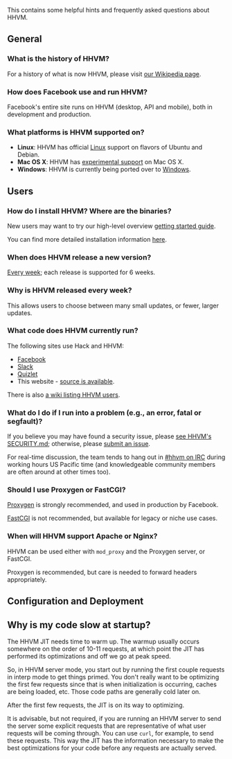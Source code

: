 This contains some helpful hints and frequently asked questions about HHVM.

## General

### What is the history of HHVM?

For a history of what is now HHVM, please visit [our Wikipedia page](http://en.wikipedia.org/wiki/HHVM).

### How does Facebook use and run HHVM?

Facebook's entire site runs on HHVM (desktop, API and mobile), both in development and production.

### What platforms is HHVM supported on?

* **Linux**: HHVM has official [Linux](/hhvm/installation/linux) support on flavors of Ubuntu and Debian.
* **Mac OS X**: HHVM has [experimental support](/hhvm/installation/mac) on Mac OS X.
* **Windows**: HHVM is currently being ported over to [Windows](/hhvm/installation/windows).

## Users

### How do I install HHVM? Where are the binaries?

New users may want to try our high-level overview [getting started guide](/hhvm/getting-started/getting-started).

You can find more detailed installation information [here](/hhvm/installation/introduction).

### When does HHVM release a new version?

[Every week](/hhvm/installation/release-schedule); each release is supported
for 6 weeks.

### Why is HHVM released every week?

This allows users to choose between many small updates, or fewer, larger
updates.

### What code does HHVM currently run?

The following sites use Hack and HHVM:

* [Facebook](https://www.facebook.com)
* [Slack](https://slack.com)
* [Quizlet](https://quizlet.com)
* This website - [source is available](https://github.com/hhvm/user-documentation).

There is also [a wiki listing HHVM users](https://github.com/facebook/hhvm/wiki/Users).

### What do I do if I run into a problem (e.g., an error, fatal or segfault)?

If you believe you may have found a security issue, please [see HHVM's SECURITY.md](https://github.com/facebook/hhvm/blob/master/SECURITY.md); otherwise, please [submit an issue](https://github.com/facebook/hhvm/wiki/How-to-Report-Issues).

For real-time discussion, the team tends to hang out in [#hhvm on IRC](http://webchat.freenode.net/?channels=hhvm) during working hours US Pacific time (and knowledgeable community members are often around at other times too).

### Should I use Proxygen or FastCGI?

[Proxygen](/hhvm/basic-usage/proxygen) is strongly recommended, and used in production by Facebook.

[FastCGI](/hhvm/advanced-usage/fastCGI) is not recommended, but available for
legacy or niche use cases.

### When will HHVM support Apache or Nginx?

HHVM can be used either with `mod_proxy` and the Proxygen server, or FastCGI.

Proxygen is recommended, but care is needed to forward headers appropriately.


## Configuration and Deployment

## Why is my code slow at startup?

The HHVM JIT needs time to warm up. The warmup usually occurs somewhere on the order of 10-11 requests, at which point the JIT has performed its optimizations and off we go at peak speed.

So, in HHVM server mode, you start out by running the first couple requests in interp mode to get things primed. You don't really want to be optimizing the first few requests since that is when initialization is occurring, caches are being loaded, etc. Those code paths are generally cold later on.

After the first few requests, the JIT is on its way to optimizing.

It is advisable, but not required, if you are running an HHVM server to send the server some explicit requests that are representative of what user requests will be coming through. You can use `curl`, for example, to send these requests. This way the JIT has the information necessary to make the best optimizations for your code before any requests are actually served.
